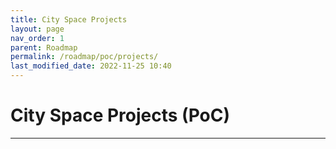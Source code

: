 ```yaml
---
title: City Space Projects
layout: page
nav_order: 1
parent: Roadmap
permalink: /roadmap/poc/projects/
last_modified_date: 2022-11-25 10:40
---
```


# City Space Projects (PoC)

----------------

